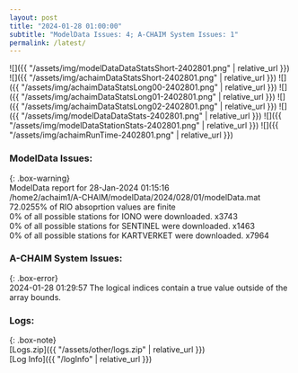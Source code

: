 ```yaml
---
layout: post
title: "2024-01-28 01:00:00"
subtitle: "ModelData Issues: 4; A-CHAIM System Issues: 1"
permalink: /latest/
---
```


![]({{ "/assets/img/modelDataDataStatsShort-2402801.png" | relative_url }})
![]({{ "/assets/img/achaimDataStatsShort-2402801.png" | relative_url }})
![]({{ "/assets/img/achaimDataStatsLong00-2402801.png" | relative_url }})
![]({{ "/assets/img/achaimDataStatsLong01-2402801.png" | relative_url }})
![]({{ "/assets/img/achaimDataStatsLong02-2402801.png" | relative_url }})
![]({{ "/assets/img/modelDataDataStats-2402801.png" | relative_url }})
![]({{ "/assets/img/modelDataStationStats-2402801.png" | relative_url }})
![]({{ "/assets/img/achaimRunTime-2402801.png" | relative_url }})


### ModelData Issues:  
  
{: .box-warning}  
 ModelData report for 28-Jan-2024 01:15:16   
 /home2/achaim1/A-CHAIM/modelData/2024/028/01/modelData.mat   
 72.0255% of RIO absoprtion values are finite   
 0% of all possible stations for IONO were downloaded. x3743   
 0% of all possible stations for SENTINEL were downloaded. x1463   
 0% of all possible stations for KARTVERKET were downloaded. x7964   
  
### A-CHAIM System Issues:  
  
{: .box-error}  
2024-01-28 01:29:57 The logical indices contain a true value outside of the array bounds.  

### Logs:  
  
{: .box-note}  
[Logs.zip]({{ "/assets/other/logs.zip" | relative_url }})  
[Log Info]({{ "/logInfo" | relative_url }})  
